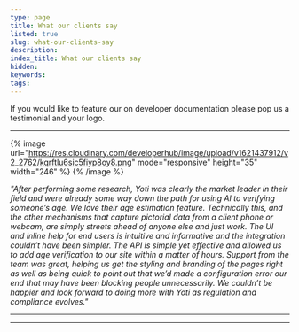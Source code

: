 ```yaml
---
type: page
title: What our clients say
listed: true
slug: what-our-clients-say
description: 
index_title: What our clients say
hidden: 
keywords: 
tags: 
---
```


If you would like to feature our on developer documentation please pop us a testimonial and your logo.

---

{% image url="https://res.cloudinary.com/developerhub/image/upload/v1621437912/v2_2762/kqrftlu6sic5fiyp8oy8.png" mode="responsive" height="35" width="246" %}
{% /image %}

_"After performing some research, Yoti was clearly the market leader in their field and were already some way down the path for using AI to verifying someone’s age.  We love their age estimation feature.  Technically this, and the other mechanisms that capture pictorial data from a client phone or webcam, are simply streets ahead of anyone else and just work.  The UI and inline help for end users is intuitive and informative and the integration couldn’t have been simpler.  The API is simple yet effective and allowed us to add age verification to our site within a matter of hours.  Support from the team was great, helping us get the styling and branding of the pages right as well as being quick to point out that we’d made a configuration error our end that may have been blocking people unnecessarily.  We couldn’t be happier and look forward to doing more with Yoti as regulation and compliance evolves."_

---

---